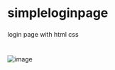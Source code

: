 # simpleloginpage
###
login page with html css

#
##
###
![image](https://user-images.githubusercontent.com/106577579/173511899-c38d0f7d-47d0-40a0-87ea-1ad3070eb90c.png)
###
##
#
